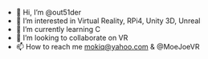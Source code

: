 - 👋 Hi, I’m @out51der
- 👀 I’m interested in Virtual Reality, RPi4, Unity 3D, Unreal
- 🌱 I’m currently learning C
- 💞️ I’m looking to collaborate on VR
- 📫 How to reach me mokiq@yahoo.com & @MoeJoeVR

<!---
out51der/out51der is a ✨ special ✨ repository because its `README.md` (this file) appears on your GitHub profile.
You can click the Preview link to take a look at your changes.
--->
